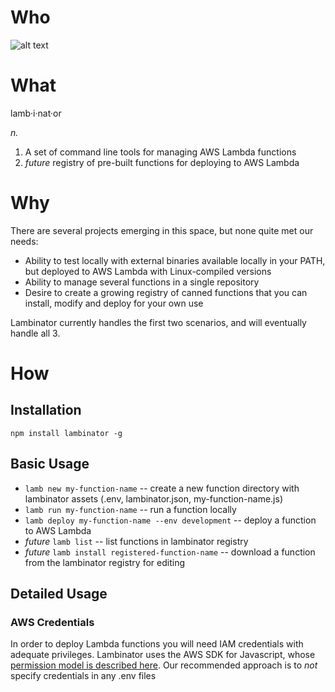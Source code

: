 # Who
![alt text](https://s3.amazonaws.com/resources.page-vault.com/lambinator.png "Lambinator Logo")

# What

lamb·i·nat·or

_n._

1. A set of command line tools for managing AWS Lambda functions
2. _future_ registry of pre-built functions for deploying to AWS Lambda

# Why

There are several projects emerging in this space, but none quite met our needs:

- Ability to test locally with external binaries available locally in your PATH, but deployed to AWS Lambda with Linux-compiled versions
- Ability to manage several functions in a single repository
- Desire to create a growing registry of canned functions that you can install, modify and deploy for your own use

Lambinator currently handles the first two scenarios, and will eventually handle all 3.

# How

## Installation

`npm install lambinator -g`

## Basic Usage
* `lamb new my-function-name` -- create a new function directory with lambinator assets (.env, lambinator.json, my-function-name.js)
* `lamb run my-function-name` -- run a function locally
* `lamb deploy my-function-name --env development` -- deploy a function to AWS Lambda
* _future_ `lamb list` -- list functions in lambinator registry
* _future_ `lamb install registered-function-name` -- download a function from the lambinator registry for editing

## Detailed Usage
### AWS Credentials
In order to deploy Lambda functions you will need IAM credentials with adequate privileges. Lambinator uses the AWS SDK for Javascript, whose [permission model is described here](http://docs.aws.amazon.com/AWSJavaScriptSDK/guide/node-configuring.html). Our recommended approach is to _not_ specify credentials in any .env files